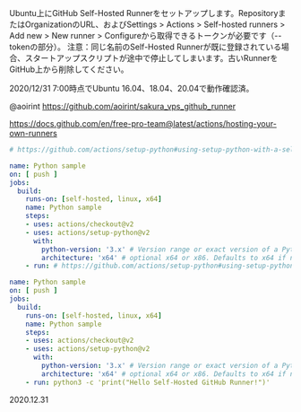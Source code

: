 Ubuntu上にGitHub Self-Hosted Runnerをセットアップします。RepositoryまたはOrganizationのURL、およびSettings > Actions > Self-hosted runners > Add new > New runner > Configureから取得できるトークンが必要です（--tokenの部分）。
注意：同じ名前のSelf-Hosted Runnerが既に登録されている場合、スタートアップスクリプトが途中で停止してしまいます。古いRunnerをGitHub上から削除してください。

2020/12/31 7:00時点でUbuntu 16.04、18.04、20.04で動作確認済。

@aoirint
https://github.com/aoirint/sakura_vps_github_runner

https://docs.github.com/en/free-pro-team@latest/actions/hosting-your-own-runners


```yaml
# https://github.com/actions/setup-python#using-setup-python-with-a-self-hosted-runner

name: Python sample
on: [ push ]
jobs:
  build:
    runs-on: [self-hosted, linux, x64]
    name: Python sample
    steps:
    - uses: actions/checkout@v2
    - uses: actions/setup-python@v2
      with:
        python-version: '3.x' # Version range or exact version of a Python version to use, using SemVer's version range syntax
        architecture: 'x64' # optional x64 or x86. Defaults to x64 if not specified
    - run: # https://github.com/actions/setup-python#using-setup-python-with-a-self-hosted-runner

name: Python sample
on: [ push ]
jobs:
  build:
    runs-on: [self-hosted, linux, x64]
    name: Python sample
    steps:
    - uses: actions/checkout@v2
    - uses: actions/setup-python@v2
      with:
        python-version: '3.x' # Version range or exact version of a Python version to use, using SemVer's version range syntax
        architecture: 'x64' # optional x64 or x86. Defaults to x64 if not specified
    - run: python3 -c 'print("Hello Self-Hosted GitHub Runner!")'
```

2020.12.31
